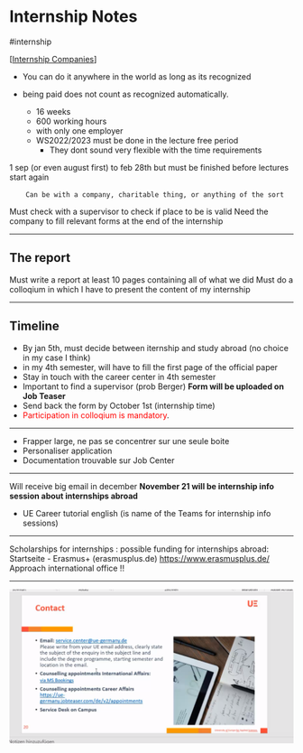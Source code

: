 # Internship Notes
#internship

[[Internship Companies]]

- You can do it anywhere in the world as long as its recognized 
- being paid does not count as recognized automatically.


  - 16 weeks 
  - 600 working hours 
  - with only one employer
  - WS2022/2023 must be done in the lecture free period
    - They dont sound very flexible with the time requirements
  
1 sep (or even august first) to feb 28th but must be finished before lectures start again

        Can be with a company, charitable thing, or anything of the sort 
Must check with a supervisor to check if place to be is valid
Need the company to fill relevant forms at the end of the internship

****

## The report
Must write a report at least 10 pages containing all of what we did
Must do a colloqium in which I have to present the content of my internship

****
## Timeline
- By jan 5th, must decide between iternship and study abroad (no choice in my case I think)
- in my 4th semester, will have to fill the first page of the official paper 
- Stay in touch with the career center in 4th semester
- Important to find a supervisor (prob Berger) **Form will be uploaded on Job Teaser**
- Send back the form by October 1st (internship time)
- <span style="color:red">Participation in colloqium is mandatory</span>.
****
- Frapper large, ne pas se concentrer sur une seule boite
- Personaliser application
- Documentation trouvable sur Job Center
****
Will receive big email in december
**November 21 will be internship info session about internships abroad**
- UE Career tutorial english (is name of the Teams for internship info sessions)

****
Scholarships for internships : possible funding for internships abroad:  Startseite - Erasmus+ (erasmusplus.de)
https://www.erasmusplus.de/
Approach international office !!
****

 ![Contacts](attachments/internship.png)

[//begin]: # "Autogenerated link references for markdown compatibility"
[Internship Companies]: <Internship Companies.md> "Internship Companies"
[//end]: # "Autogenerated link references"